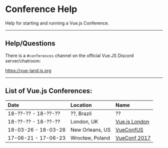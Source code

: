 # Conference Help

Help for starting and running a Vue.js Conference.


* * *


## Help/Questions

There is a `#conferences` channel on the official Vue.JS Discord server/chatroom:

https://vue-land.js.org


* * *


## List of Vue.js Conferences:

Date                | Location         | Name
:--                 | :--              | :--
18-??-?? - 18-??-?? | ??, Brazil       | ??
18-??-?? - 18-??-?? | London, UK       | [Vue.js London](http://vuejs.london)
18-03-26 - 18-03-28 | New Orleans, US  | [VueConfUS](http://vueconf.us)
17-06-21 - 17-06-23 | Wrocław, Poland  | [VueConf 2017](https://conf.vuejs.org)
